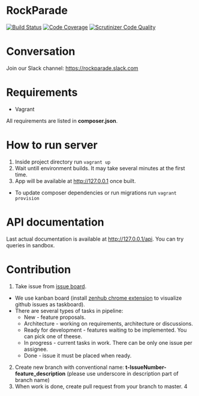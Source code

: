RockParade
==========

[![Build Status](https://scrutinizer-ci.com/g/Vehsamrak/RockParade/badges/build.png?b=master)](https://scrutinizer-ci.com/g/Vehsamrak/RockParade/build-status/master)
[![Code Coverage](https://scrutinizer-ci.com/g/Vehsamrak/RockParade/badges/coverage.png?b=master)](https://scrutinizer-ci.com/g/Vehsamrak/RockParade/?branch=master)
[![Scrutinizer Code Quality](https://scrutinizer-ci.com/g/Vehsamrak/RockParade/badges/quality-score.png?b=master)](https://scrutinizer-ci.com/g/Vehsamrak/RockParade/?branch=master)

Conversation
============
Join our Slack channel: https://rockparade.slack.com

Requirements
============
* Vagrant

All requirements are listed in **composer.json**.

How to run server
=================
1. Inside project directory run `vagrant up`
2. Wait untill environment builds. It may take several minutes at the first time.
3. App will be available at http://127.0.0.1 once built.

* To update composer dependencies or run migrations run `vagrant provision`

API documentation
=================
Last actual documentation is available at http://127.0.0.1/api. You can try queries in sandbox.

Contribution
============
1. Take issue from [issue board](https://github.com/Vehsamrak/RockParade/issues).
* We use kanban board (install [zenhub chrome extension](https://www.zenhub.com) to visualize github issues as taskboard).
* There are several types of tasks in pipeline:
  * New - feature proposals.
  * Architecture - working on requirements, architecture or discussions.
  * Ready for development - features waiting to be implemented. You can pick one of theese.
  * In progress - current tasks in work. There can be only one issue per assignee.
  * Done - issue it must be placed when ready.

2. Create new branch with conventional name: **t-IssueNumber-feature_description** 
(please use underscore in description part of branch name)
3. When work is done, create pull request from your branch to master.
4